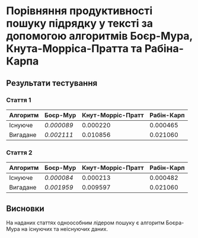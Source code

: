 # Порівняння продуктивності пошуку підрядку у тексті за допомогою алгоритмів Боєр-Мура, Кнута-Морріса-Пратта та Рабіна-Карпа

## Результати тестування

### Стаття 1
| Алгоритм | Боєр-Мур | Кнут-Морріс-Пратт | Рабін-Карп |
|----------|----------|--------------------|------------|
| Існуюче | _0.000089_ | 0.000220 | 0.000465 |
| Вигадане | _0.002111_ | 0.010856 | 0.021060 |

### Стаття 2
| Алгоритм | Боєр-Мур | Кнут-Морріс-Пратт | Рабін-Карп |
|----------|----------|--------------------|------------|
| Існуюче | _0.000084_ | 0.000213 | 0.000482 |
| Вигадане | _0.001959_ | 0.009597 | 0.021060 |

## Висновки

На наданих статтях одноособним лідером пошуку є алгоритм Боєра-Мура на існуючих та неіснуючих даних.
